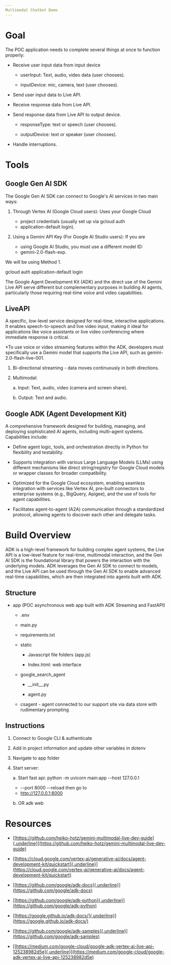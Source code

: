 ```yaml
---
Multimodal Chatbot Demo
---
```


# Goal

The POC application needs to complete several things at once to function
properly:

-   Receive user input data from input device

    -   userInput: Text, audio, video data (user chooses).

    -   inputDevice: mic, camera, text (user chooses).

-   Send user input data to Live API.

-   Receive response data from Live API.

-   Send response data from Live API to output device.

    -   responseType: text or speech (user chooses).

    -   outputDevice: text or speaker (user chooses).

-   Handle interruptions.

# Tools

## Google Gen AI SDK

The Google Gen AI SDK can connect to Google's AI services in two main
ways:

1.  Through Vertex AI (Google Cloud users): Uses your Google Cloud
    - project credentials (usually set up via gcloud auth
    - application-default login).

2.  Using a Gemini API Key (For Google AI Studio users): If you are
    - using Google AI Studio, you must use a different model ID:
    - gemini-2.0-flash-exp.

We will be using Method 1.

gcloud auth application-default login

The Google Agent Development Kit (ADK) and the direct use of the Gemini
Live API serve different but complementary purposes in building AI
agents, particularly those requiring real-time voice and video
capabilities.

## LiveAPI

A specific, low-level service designed for real-time, interactive
applications. It enables speech-to-speech and live video input, making
it ideal for applications like voice assistants or live video
conferencing where immediate response is critical.

\*To use voice or video streaming features within the ADK, developers
must specifically use a Gemini model that supports the Live API, such as
gemini-2.0-flash-live-001.

1.  Bi-directional streaming - data moves continuously in both directions.

2.  Multimodal:

    a.  Input: Text, audio, video (camera and screen share).

    b.  Output: Text and audio.

## Google ADK (Agent Development Kit)

A comprehensive framework designed for building, managing, and deploying
sophisticated AI agents, including multi-agent systems. Capabilities
include:

-   Define agent logic, tools, and orchestration directly in Python for flexibility and testability.

-   Supports integration with various Large Language Models (LLMs) using different mechanisms like direct string/registry for Google Cloud models or wrapper classes for broader compatibility.

-   Optimized for the Google Cloud ecosystem, enabling seamless integration with services like Vertex AI, pre-built connectors to enterprise systems (e.g., BigQuery, Apigee), and the use of tools for agent capabilities.

-   Facilitates agent-to-agent (A2A) communication through a standardized protocol, allowing agents to discover each other and delegate tasks.

# Build Overview

ADK is a high-level framework for building complex agent systems, the
Live API is a low-level feature for real-time, multimodal interaction,
and the Gen AI SDK is the foundational library that powers the
interaction with the underlying models. ADK leverages the Gen AI SDK to
connect to models, and the Live API can be used through the Gen AI SDK
to enable advanced real-time capabilities, which are then integrated
into agents built with ADK.

## Structure

-   app (POC asynchronous web app built with ADK Streaming and FastAPI)

    -   .env

    -   main.py

    -   requirements.txt

    -   static

        -   Javascript file folders (app.js)

        -   Index.html: web interface

    -   google_search_agent

        -   \_\_init\_\_.py

        -   agent.py

    -   csagent - agent connected to our support site via data store with rudimentary prompting

## Instructions

1.  Connect to Google CLI & authenticate

2.  Add in project information and update other variables in dotenv

3.  Navigate to app folder

4.  Start server:

    a.  Start fast api: python -m uvicorn main:app \--host 127.0.0.1
       - \--port 8000 \--reload then go to
       - http://127.0.0.1:8000

    b.  OR adk web

# Resources

-   [[https://github.com/heiko-hotz/gemini-multimodal-live-dev-guide]{.underline}](https://github.com/heiko-hotz/gemini-multimodal-live-dev-guide)

-   [[https://cloud.google.com/vertex-ai/generative-ai/docs/agent-development-kit/quickstart]{.underline}](https://cloud.google.com/vertex-ai/generative-ai/docs/agent-development-kit/quickstart)

-   [[https://github.com/google/adk-docs]{.underline}](https://github.com/google/adk-docs)

-   [[https://github.com/google/adk-python]{.underline}](https://github.com/google/adk-python)

-   [[https://google.github.io/adk-docs/]{.underline}](https://google.github.io/adk-docs/)

-   [[https://github.com/google/adk-samples]{.underline}](https://github.com/google/adk-samples)

-   [[https://medium.com/google-cloud/google-adk-vertex-ai-live-api-125238982d5e]{.underline}](https://medium.com/google-cloud/google-adk-vertex-ai-live-api-125238982d5e)


